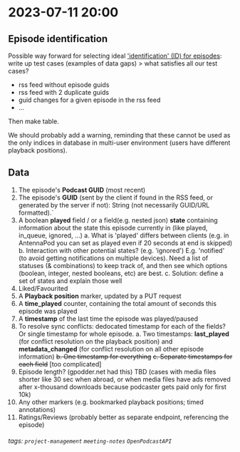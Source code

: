 2023-07-11 20:00
===

## Episode identification

Possible way forward for selecting ideal ['identification' (ID) for episodes](https://pad.funkwhale.audio/oCfs5kJ6QTu02d_oVHW7DA): write up test cases (examples of data gaps) > what satisfies all our test cases?

* rss feed without episode guids
* rss feed with 2 duplicate guids
* guid changes for a given episode in the rss feed
* ...

Then make table.

We should probably add a warning, reminding that these cannot be used as the only indices in database in multi-user environment (users have different playback positions).

## Data 

1. The episode's **Podcast GUID** (most recent)
2. The episode's **GUID** (sent by the client if found in the RSS feed, or generated by the server if not): String (not necessarily GUID/URL formatted).`
4. A boolean **played** field / or a field(e.g. nested json) **state** containing information about the state this episode currently in (like played, in_queue, ignored, ...)
    a. What is 'played' differs between clients (e.g. in AntennaPod you can set as played even if 20 seconds at end is skipped)
    b. Interaction with other potential states? (e.g. 'ignored') E.g. 'notified' (to avoid getting notifications on multiple devices). Need a list of statuses (& combinations) to keep track of, and then see which options (boolean, integer, nested booleans, etc) are best.
    c. Solution: define a set of states and explain those well
6. Liked/Favourited
7. A **Playback position** marker, updated by a PUT request
8. A **time_played** counter, containing the total amount of seconds this episode was played
9. A **timestamp** of the last time the episode was played/paused
10. To resolve sync conflicts: dedocated timestamp for each of the fields? Or single timestamp for whole episode.
    a. Two timestamps: **last_played** (for conflict resolution on the playback position) and **metadata_changed** (for conflict resolution on all other episode information)
    ~~b. One timestamp for everything~~
    ~~c. Separate timestamps for each field~~ [too complicated]
11. Episode length? (gpodder.net had this) TBD (cases with media files shorter like 30 sec when abroad, or when media files have ads removed after x-thousand downloads because podcaster gets paid only for first 10k)
12. Any other markers (e.g. bookmarked playback positions; timed annotations)
13. Ratings/Reviews (probably better as separate endpoint, referencing the episode)

###### tags: `project-management` `meeting-notes` `OpenPodcastAPI`